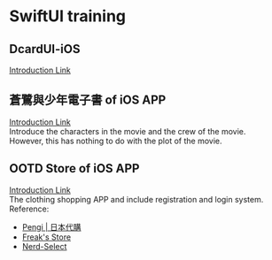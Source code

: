 # SwiftUI training

## DcardUI-iOS
[Introduction Link](https://medium.com/%E6%B5%B7%E5%A4%A7-ios-app-%E7%A8%8B%E5%BC%8F%E8%A8%AD%E8%A8%88/ios-%E6%87%89%E7%94%A8%E7%A8%8B%E5%BC%8F%E9%96%8B%E7%99%BC%E5%85%A5%E9%96%80-hw1-98b1e7516925)

## 蒼鷺與少年電子書 of iOS APP

[Introduction Link](https://medium.com/@tonysu1204/2-%E8%92%BC%E9%B7%BA%E8%88%87%E5%B0%91%E5%B9%B4%E9%9B%BB%E5%AD%90%E6%9B%B8-4f2a77c5fccd)  
Introduce the characters in the movie and the crew of the movie.  
However, this has nothing to do with the plot of the movie.

## OOTD Store of iOS APP

[Introduction Link](https://medium.com/@tonysu1204/3-ootd-store-14267be87be2)  
The clothing shopping APP and include registration and login system.
Reference: 
- [Pengi | 日本代購](https://www.instagram.com/pengi.japan/?utm_source=ig_web_button_share_sheet&igshid=OGQ5ZDc2ODk2ZA==)
- [Freak's Store](https://www.daytona-park.com/)
- [Nerd-Select](https://www.instagram.com/nerd_select/?utm_source=ig_web_button_share_sheet&igshid=OGQ5ZDc2ODk2ZA==)
